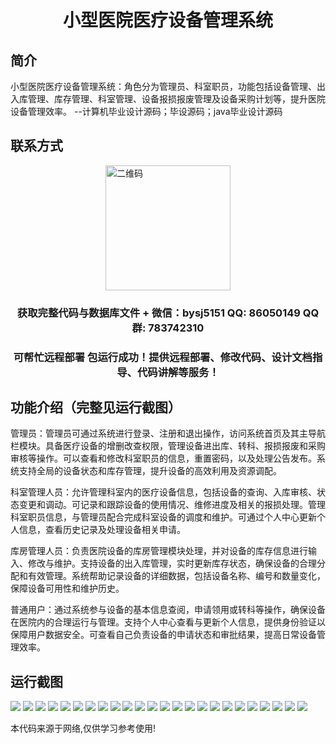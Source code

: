 <p><h1 align="center">小型医院医疗设备管理系统</h1></p>

## 简介
小型医院医疗设备管理系统：角色分为管理员、科室职员，功能包括设备管理、出入库管理、库存管理、科室管理、设备报损报废管理及设备采购计划等，提升医院设备管理效率。    --计算机毕业设计源码；毕设源码；java毕业设计源码


## 联系方式
<img src="https://bs-1329754181.cos.ap-shanghai.myqcloud.com/wx.jpg" alt="二维码" style="display: block; margin: 0 auto;" width="200px">
<p><h3 align="center">获取完整代码与数据库文件 + 微信：bysj5151 QQ: 86050149 QQ群: 783742310</h3></p>
<p><h3 align="center">可帮忙远程部署 包运行成功！提供远程部署、修改代码、设计文档指导、代码讲解等服务！</h3></p>

## 功能介绍（完整见运行截图）
管理员：管理员可通过系统进行登录、注册和退出操作，访问系统首页及其主导航栏模块。具备医疗设备的增删改查权限，管理设备进出库、转科、报损报废和采购审核等操作。可以查看和修改科室职员的信息，重置密码，以及处理公告发布。系统支持全局的设备状态和库存管理，提升设备的高效利用及资源调配。

科室管理人员：允许管理科室内的医疗设备信息，包括设备的查询、入库审核、状态变更和调动。可记录和跟踪设备的使用情况、维修进度及相关的报损处理。管理科室职员信息，与管理员配合完成科室设备的调度和维护。可通过个人中心更新个人信息，查看历史记录及处理设备相关申请。

库房管理人员：负责医院设备的库房管理模块处理，并对设备的库存信息进行输入、修改与维护。支持设备的出入库管理，实时更新库存状态，确保设备的合理分配和有效管理。系统帮助记录设备的详细数据，包括设备名称、编号和数量变化，保障设备可用性和维护历史。

普通用户：通过系统参与设备的基本信息查阅，申请领用或转科等操作，确保设备在医院内的合理运行与管理。支持个人中心查看与更新个人信息，提供身份验证以保障用户数据安全。可查看自己负责设备的申请状态和审批结果，提高日常设备管理效率。


## 运行截图
![](https://bs-1329754181.cos.ap-shanghai.myqcloud.com/spring/SmallHospitalMedicalEquipmentManagementSystem/img/001.jpg)
![](https://bs-1329754181.cos.ap-shanghai.myqcloud.com/spring/SmallHospitalMedicalEquipmentManagementSystem/img/002.jpg)
![](https://bs-1329754181.cos.ap-shanghai.myqcloud.com/spring/SmallHospitalMedicalEquipmentManagementSystem/img/003.jpg)
![](https://bs-1329754181.cos.ap-shanghai.myqcloud.com/spring/SmallHospitalMedicalEquipmentManagementSystem/img/004.jpg)
![](https://bs-1329754181.cos.ap-shanghai.myqcloud.com/spring/SmallHospitalMedicalEquipmentManagementSystem/img/005.jpg)
![](https://bs-1329754181.cos.ap-shanghai.myqcloud.com/spring/SmallHospitalMedicalEquipmentManagementSystem/img/006.jpg)
![](https://bs-1329754181.cos.ap-shanghai.myqcloud.com/spring/SmallHospitalMedicalEquipmentManagementSystem/img/007.jpg)
![](https://bs-1329754181.cos.ap-shanghai.myqcloud.com/spring/SmallHospitalMedicalEquipmentManagementSystem/img/008.jpg)
![](https://bs-1329754181.cos.ap-shanghai.myqcloud.com/spring/SmallHospitalMedicalEquipmentManagementSystem/img/009.jpg)
![](https://bs-1329754181.cos.ap-shanghai.myqcloud.com/spring/SmallHospitalMedicalEquipmentManagementSystem/img/010.jpg)
![](https://bs-1329754181.cos.ap-shanghai.myqcloud.com/spring/SmallHospitalMedicalEquipmentManagementSystem/img/011.jpg)
![](https://bs-1329754181.cos.ap-shanghai.myqcloud.com/spring/SmallHospitalMedicalEquipmentManagementSystem/img/012.jpg)
![](https://bs-1329754181.cos.ap-shanghai.myqcloud.com/spring/SmallHospitalMedicalEquipmentManagementSystem/img/013.jpg)
![](https://bs-1329754181.cos.ap-shanghai.myqcloud.com/spring/SmallHospitalMedicalEquipmentManagementSystem/img/014.jpg)
![](https://bs-1329754181.cos.ap-shanghai.myqcloud.com/spring/SmallHospitalMedicalEquipmentManagementSystem/img/015.jpg)
![](https://bs-1329754181.cos.ap-shanghai.myqcloud.com/spring/SmallHospitalMedicalEquipmentManagementSystem/img/016.jpg)
![](https://bs-1329754181.cos.ap-shanghai.myqcloud.com/spring/SmallHospitalMedicalEquipmentManagementSystem/img/017.jpg)
![](https://bs-1329754181.cos.ap-shanghai.myqcloud.com/spring/SmallHospitalMedicalEquipmentManagementSystem/img/018.jpg)
![](https://bs-1329754181.cos.ap-shanghai.myqcloud.com/spring/SmallHospitalMedicalEquipmentManagementSystem/img/019.jpg)
![](https://bs-1329754181.cos.ap-shanghai.myqcloud.com/spring/SmallHospitalMedicalEquipmentManagementSystem/img/020.jpg)
![](https://bs-1329754181.cos.ap-shanghai.myqcloud.com/spring/SmallHospitalMedicalEquipmentManagementSystem/img/021.jpg)
![](https://bs-1329754181.cos.ap-shanghai.myqcloud.com/spring/SmallHospitalMedicalEquipmentManagementSystem/img/022.jpg)
![](https://bs-1329754181.cos.ap-shanghai.myqcloud.com/spring/SmallHospitalMedicalEquipmentManagementSystem/img/023.jpg)
![](https://bs-1329754181.cos.ap-shanghai.myqcloud.com/spring/SmallHospitalMedicalEquipmentManagementSystem/img/024.jpg)

<p>本代码来源于网络,仅供学习参考使用!</p>
